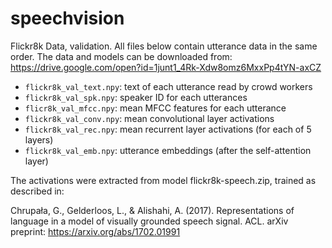 # speechvision



Flickr8k Data, validation. All files below contain utterance data in the same order.
The data and models can be downloaded from: https://drive.google.com/open?id=1junt1_4Rk-Xdw8omz6MxxPp4tYN-axCZ


- `flickr8k_val_text.npy`: text of each utterance read by crowd workers
- `flickr8k_val_spk.npy`: speaker ID for each utterances
- `flicr8k_val_mfcc.npy`:  mean MFCC features for each utterance
- `flickr8k_val_conv.npy`: mean convolutional layer activations
- `flickr8k_val_rec.npy`:  mean recurrent layer activations (for each of 5 layers)
- `flickr8k_val_emb.npy`:  utterance embeddings (after the self-attention layer)

The activations were extracted from model flickr8k-speech.zip, trained as described in:

Chrupała, G., Gelderloos, L., & Alishahi, A. (2017). Representations of language in a model of visually grounded speech signal. ACL. arXiv preprint: https://arxiv.org/abs/1702.01991


